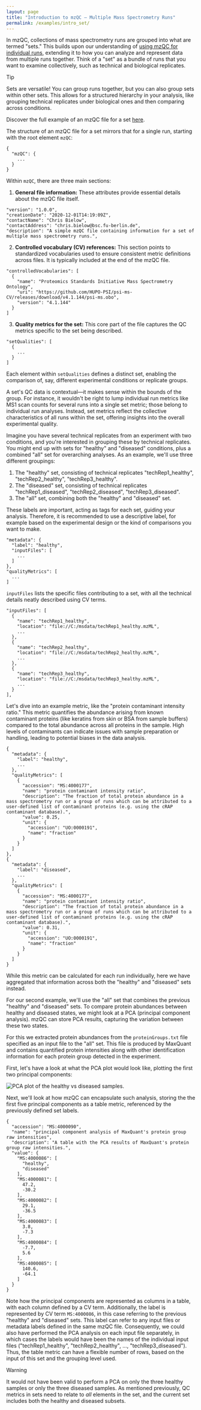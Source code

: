 ```yaml
---
layout: page
title: "Introduction to mzQC – Multiple Mass Spectrometry Runs"
permalink: /examples/intro_set/
---
```


In mzQC, collections of mass spectrometry runs are grouped into what are termed "sets."
This builds upon our understanding of [using mzQC for individual runs](https://hupo-psi.github.io/mzQC/examples/intro_run/), extending it to how you can analyze and represent data from multiple runs together.
Think of a "set" as a bundle of runs that you want to examine collectively, such as technical and biological replicates.

> [!TIP]
> Sets are versatile!
> You can group runs together, but you can also group sets within other sets.
> This allows for a structured hierarchy in your analysis, like grouping technical replicates under biological ones and then comparing across conditions.

Discover the full example of an mzQC file for a set [here](https://github.com/HUPO-PSI/mzQC/tree/main/specification_documents/examples/intro_set.mzQC).

The structure of an mzQC file for a set mirrors that for a single run, starting with the root element `mzQC`:

```
{
  "mzQC": {
    ...
  }
}
```

Within `mzQC`, there are three main sections:

1. **General file information:** These attributes provide essential details about the mzQC file itself.

```
"version": "1.0.0",
"creationDate": "2020-12-01T14:19:09Z",
"contactName": "Chris Bielow",
"contactAddress": "chris.bielow@bsc.fu-berlin.de",
"description": "A simple mzQC file containing information for a set of multiple mass spectrometry runs.",
```

2. **Controlled vocabulary (CV) references:** This section points to standardized vocabularies used to ensure consistent metric definitions across files.
It is typically included at the end of the mzQC file.

```
"controlledVocabularies": [
  {
    "name": "Proteomics Standards Initiative Mass Spectrometry Ontology",
    "uri": "https://github.com/HUPO-PSI/psi-ms-CV/releases/download/v4.1.144/psi-ms.obo",
    "version": "4.1.144"
  }
]
```

3. **Quality metrics for the set:** This core part of the file captures the QC metrics specific to the set being described.

```
"setQualities": [
  {
    ...
  }
]
```

Each element within `setQualities` defines a distinct set, enabling the comparison of, say, different experimental conditions or replicate groups.

A set's QC data is contextual—it makes sense within the bounds of the group.
For instance, it wouldn't be right to lump individual run metrics like MS1 scan counts for several runs into a single set metric; those belong to individual run analyses.
Instead, set metrics reflect the collective characteristics of all runs within the set, offering insights into the overall experimental quality.

Imagine you have several technical replicates from an experiment with two conditions, and you're interested in grouping these by technical replicates.
You might end up with sets for "healthy" and "diseased" conditions, plus a combined "all" set for overarching analyses.
As an example, we'll use three different groupings:

1. The "healthy" set, consisting of technical replicates "techRep1_healthy", "techRep2_healthy", "techRep3_healthy".
2. The "diseased" set, consisting of technical replicates "techRep1_diseased", "techRep2_diseased", "techRep3_diseased".
3. The "all" set, combining both the "healthy" and "diseased" set.

These labels are important, acting as tags for each set, guiding your analysis.
Therefore, it is recommended to use a descriptive label, for example based on the experimental design or the kind of comparisons you want to make.

```
"metadata": {
  "label": "healthy",
  "inputFiles": [
    ...
  ]
},
"qualityMetrics": [
  ...
]
```

`inputFiles` lists the specific files contributing to a set, with all the technical details neatly described using CV terms.

```
"inputFiles": [
  {
    "name": "techRep1_healthy",
    "location": "file://C:/msdata/techRep1_healthy.mzML",
    ...
  },
  {
    "name": "techRep2_healthy",
    "location": "file://C:/msdata/techRep2_healthy.mzML",
    ...
  },
  {
    "name": "techRep3_healthy",
    "location": "file://C:/msdata/techRep3_healthy.mzML",
    ...
  }
],
```

Let's dive into an example metric, like the "protein contaminant intensity ratio."
This metric quantifies the abundance arising from known contaminant proteins (like keratins from skin or BSA from sample buffers) compared to the total abundance across all proteins in the sample.
High levels of contaminants can indicate issues with sample preparation or handling, leading to potential biases in the data analysis.

```
{
  "metadata": {
    "label": "healthy",
    ...
  },
  "qualityMetrics": [
    {
      "accession": "MS:4000177",
      "name": "protein contaminant intensity ratio",
      "description": "The fraction of total protein abundance in a mass spectrometry run or a group of runs which can be attributed to a user-defined list of contaminant proteins (e.g. using the cRAP contaminant database).",
      "value": 0.25,
      "unit": {
        "accession": "UO:0000191",
        "name": "fraction"
      }
    }
  ]
},
{
  "metadata": {
    "label": "diseased",
    ...
  },
  "qualityMetrics": [
    {
      "accession": "MS:4000177",
      "name": "protein contaminant intensity ratio",
      "description": "The fraction of total protein abundance in a mass spectrometry run or a group of runs which can be attributed to a user-defined list of contaminant proteins (e.g. using the cRAP contaminant database).",
      "value": 0.31,
      "unit": {
        "accession": "UO:0000191",
        "name": "fraction"
      }
    }
  ]
}
```

While this metric can be calculated for each run individually, here we have aggregated that information across both the "healthy" and "diseased" sets instead.

For our second example, we'll use the "all" set that combines the previous "healthy" and "diseased" sets.
To compare protein abundances between healthy and diseased states, we might look at a PCA (principal component analysis).
mzQC can store PCA results, capturing the variation between these two states.

For this we extracted protein abundances from the `proteinGroups.txt` file specified as an input file to the "all" set.
This file is produced by MaxQuant and contains quantified protein intensities along with other identification information for each protein group detected in the experiment.

First, let's have a look at what the PCA plot would look like, plotting the first two principal components:

![PCA plot of the healthy vs diseased samples.](../../pages/figures/intro_set_pca.png)

Next, we'll look at how mzQC can encapsulate such analysis, storing the the first five principal components as a table metric, referenced by the previously defined set labels.

```
{
  "accession": "MS:4000090",
  "name": "principal component analysis of MaxQuant's protein group raw intensities",
  "description": "A table with the PCA results of MaxQuant's protein group raw intensities.",
  "value": {
    "MS:4000086": [
      "healthy",
      "diseased"
    ],
    "MS:4000081": [
      47.2,
      -30.2
    ],
    "MS:4000082": [
      29.1,
      -36.5
    ],
    "MS:4000083": [
      3.8,
      -7.3
    ],
    "MS:4000084": [
      -7.7,
      5.6
    ],
    "MS:4000085": [
      140.6,
      -64.1
    ]
  }
}
```

Note how the principal components are represented as columns in a table, with each column defined by a CV term.
Additionally, the label is represented by CV term `MS:4000086`, in this case referring to the previous "healthy" and "diseased" sets.
This label can refer to any input files or metadata labels defined in the same mzQC file.
Consequently, we could also have performed the PCA analysis on each input file separately, in which cases the labels would have been the names of the individual input files ("techRep1_healthy", "techRep2_healthy", ..., "techRep3_diseased").
Thus, the table metric can have a flexible number of rows, based on the input of this set and the grouping level used.

> [!WARNING]
> It would not have been valid to perform a PCA on only the three healthy samples or only the three diseased samples.
> As mentioned previously, QC metrics in sets need to relate to _all_ elements in the set, and the current set includes both the healthy and diseased subsets.
